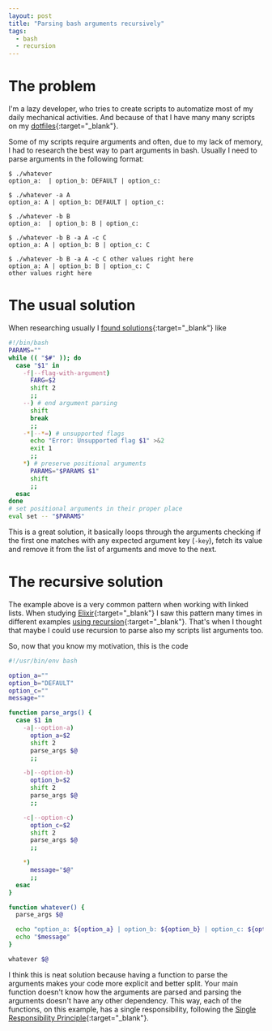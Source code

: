 ```yaml
---
layout: post
title: "Parsing bash arguments recursively"
tags:
  - bash
  - recursion
---
```


# The problem

I'm a lazy developer, who tries to create scripts to automatize most of my daily
mechanical activities. And because of that I have many many scripts on my
[dotfiles](https://github.com/kassio/dotfiles){:target="_blank"}.

Some of my scripts require arguments and often, due to my lack of memory, I had
to research the best way to part arguments in bash. Usually I need to parse
arguments in the following format:

```console
$ ./whatever
option_a:  | option_b: DEFAULT | option_c:

$ ./whatever -a A
option_a: A | option_b: DEFAULT | option_c:

$ ./whatever -b B
option_a:  | option_b: B | option_c:

$ ./whatever -b B -a A -c C
option_a: A | option_b: B | option_c: C

$ ./whatever -b B -a A -c C other values right here
option_a: A | option_b: B | option_c: C
other values right here
```

# The usual solution

When researching usually I [found
solutions](https://medium.com/@Drew_Stokes/bash-argument-parsing-54f3b81a6a8f){:target="_blank"}
like

```bash
#!/bin/bash
PARAMS=""
while (( "$#" )); do
  case "$1" in
    -f|--flag-with-argument)
      FARG=$2
      shift 2
      ;;
    --) # end argument parsing
      shift
      break
      ;;
    -*|--*=) # unsupported flags
      echo "Error: Unsupported flag $1" >&2
      exit 1
      ;;
    *) # preserve positional arguments
      PARAMS="$PARAMS $1"
      shift
      ;;
  esac
done
# set positional arguments in their proper place
eval set -- "$PARAMS"
```

This is a great solution, it basically loops through the arguments checking if
the first one matches with any expected argument key (`-key`), fetch its value
and remove it from the list of arguments and move to the next.

# The recursive solution

The example above is a very common pattern when working with linked lists. When
studying [Elixir](https://elixir-lang.org){:target="_blank"} I saw this pattern
many times in different examples
[using recursion](https://elixir-lang.org/getting-started/recursion.html#reduce-and-map-algorithms){:target="_blank"}.
That's when I thought that maybe I could use recursion to parse also my scripts
list arguments too.

So, now that you know my motivation, this is the code

```bash
#!/usr/bin/env bash

option_a=""
option_b="DEFAULT"
option_c=""
message=""

function parse_args() {
  case $1 in
    -a|--option-a)
      option_a=$2
      shift 2
      parse_args $@
      ;;

    -b|--option-b)
      option_b=$2
      shift 2
      parse_args $@
      ;;

    -c|--option-c)
      option_c=$2
      shift 2
      parse_args $@
      ;;

    *)
      message="$@"
      ;;
  esac
}

function whatever() {
  parse_args $@

  echo "option_a: ${option_a} | option_b: ${option_b} | option_c: ${option_c}"
  echo "$message"
}

whatever $@
```

I think this is neat solution because having a function to parse the arguments
makes your code more explicit and better split. Your main function doesn't know
how the arguments are parsed and parsing the arguments doesn't have any other
dependency. This way, each of the functions, on this example, has a single
responsibility, following the [Single Responsibility
Principle](https://en.wikipedia.org/wiki/Single_responsibility_principle){:target="_blank"}.
